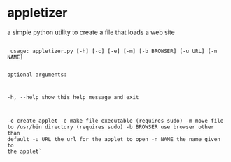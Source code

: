 appletizer
==========

a simple python utility to create a file that loads a web site

<code>
 usage: appletizer.py [-h] [-c] [-e] [-m] [-b BROWSER] [-u URL] [-n NAME]
 
 optional arguments:

  -h, --help  show this help message and exit

  -c          create applet
  -e          make file executable (requires sudo)
  -m          move file to /usr/bin directory (requires sudo)
  -b BROWSER  use browser other than default
  -u URL      the url for the applet to open
  -n NAME     the name given to the applet`
</code>
